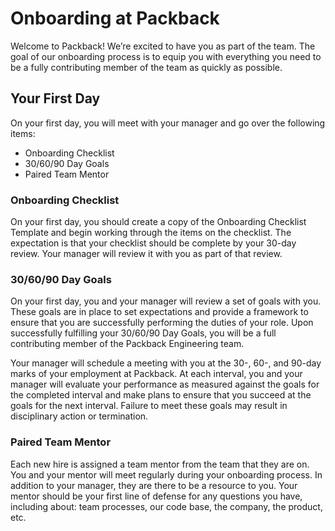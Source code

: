 # Onboarding at Packback

Welcome to Packback! We’re excited to have you as part of the team. The goal of our onboarding process is to equip you with everything you need to be a fully contributing member of the team as quickly as possible.

## Your First Day

On your first day, you will meet with your manager and go over the following items:

- Onboarding Checklist
- 30/60/90 Day Goals
- Paired Team Mentor

### Onboarding Checklist

On your first day, you should create a copy of the Onboarding Checklist Template and begin working through the items on the checklist. The expectation is that your checklist should be complete by your 30-day review. Your manager will review it with you as part of that review.

### 30/60/90 Day Goals

On your first day, you and your manager will review a set of goals with you. These goals are in place to set expectations and provide a framework to ensure that you are successfully performing the duties of your role. Upon successfully fulfilling your 30/60/90 Day Goals, you will be a full contributing member of the Packback Engineering team.

Your manager will schedule a meeting with you at the 30-, 60-, and 90-day marks of your employment at Packback. At each interval, you and your manager will evaluate your performance as measured against the goals for the completed interval and make plans to ensure that you succeed at the goals for the next interval. Failure to meet these goals may result in disciplinary action or termination.

### Paired Team Mentor

Each new hire is assigned a team mentor from the team that they are on. You and your mentor will meet regularly during your onboarding process. In addition to your manager, they are there to be a resource to you. Your mentor should be your first line of defense for any questions you have, including about: team processes, our code base, the company, the product, etc.